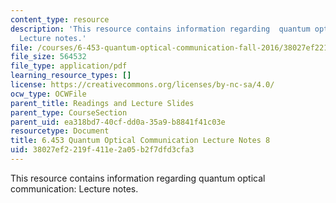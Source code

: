 ```yaml
---
content_type: resource
description: 'This resource contains information regarding  quantum optical communication:
  Lecture notes.'
file: /courses/6-453-quantum-optical-communication-fall-2016/38027ef2219f411e2a05b2f7dfd3cfa3_MIT6_453F16_Lect8.pdf
file_size: 564532
file_type: application/pdf
learning_resource_types: []
license: https://creativecommons.org/licenses/by-nc-sa/4.0/
ocw_type: OCWFile
parent_title: Readings and Lecture Slides
parent_type: CourseSection
parent_uid: ea318bd7-40cf-dd0a-35a9-b8841f41c03e
resourcetype: Document
title: 6.453 Quantum Optical Communication Lecture Notes 8
uid: 38027ef2-219f-411e-2a05-b2f7dfd3cfa3
---
```

This resource contains information regarding  quantum optical communication: Lecture notes.